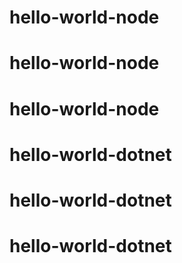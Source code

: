 # hello-world-node
# hello-world-node
# hello-world-node
# hello-world-dotnet
# hello-world-dotnet
# hello-world-dotnet
